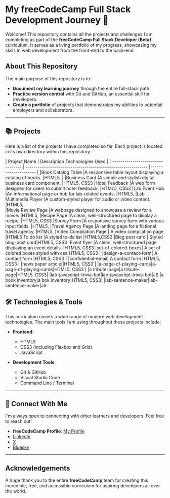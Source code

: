 # My freeCodeCamp Full Stack Development Journey 🚀

Welcome! This repository contains all the projects and challenges I am completing as part of the **freeCodeCamp Full Stack Developer (Beta)** curriculum. It serves as a living portfolio of my progress, showcasing my skills in web development from the front-end to the back-end.

## About This Repository

The main purpose of this repository is to:
* **Document my learning journey** through the entire full-stack path.
* **Practice version control** with Git and GitHub, an essential skill for developers.
* **Create a portfolio** of projects that demonstrates my abilities to potential employers and collaborators.

---

## 📚 Projects

Here is a list of the projects I have completed so far. Each project is located in its own directory within this repository.

| Project Name                      | Description                                                  Technologies Used     |
| --------------------------------- | ------------------------------------------------------------  |--------------------- |
|Book Catalog Table	                |A responsive table layout displaying a catalog of books.	 |HTML5,             |
|Business Card	                    |A simple and stylish digital business card component.  |HTML5, CSS3
|Hotel Feedback	                    |A web form designed for users to submit hotel feedback.	 |HTML5, CSS3
|Lab Event Hub	                    |An informational page or hub for lab-related events.	   |HTML5,
|Lab Multimedia Player	            |A custom-styled player for audio or video content.	|HTML5,  
|Movie Review Page	                |A webpage designed to showcase a review for a movie.	  |HTML5, 
|Recipe Page	                    |A clean, well-structured page to display a recipe.	 |HTML5, CSS3
|Survey Form	                    |A responsive survey form with various input fields.	  |HTML5, 
|Travel Agency Page	                |A landing page for a fictional travel agency.  |HTML5, 
|Video Compilation Page | A video compilation page |HTML5
To do list |A styled to-do list  |HTML5,CSS3
|Blog post card | Styled blog-post card|HTML5, CSS3
|Event flyer                    |A clean, well-structured page displaying an event details. |HTML5, CSS3
|set-of-colored-boxes| A set of colored boxes styled with css|HTML5, CSS3 |
|design-a-contact-form| A contact form |HTML5, CSS3 |
|confidential-email| A contact form |HTML5, CSS3 |
|news paper article||HTML5, CSS3 |
|a-page-of-playing-cards|a-page-of-playing-cards|HTML5, CSS3 |
|a tribute-page|a tribute-page|HTML5, CSS3|
|lab-javascript-trivia-bot|lab-javascript-trivia-bot|JS
|a book inventory|a bok inventory|HTML5, CSS3|
|lab-sentence-maker|lab-sentence-maker|JS

## 🛠️ Technologies & Tools

This curriculum covers a wide range of modern web development technologies. The main tools I am using throughout these projects include:

* **Frontend**:
    * HTML5
    * CSS3 (including Flexbox and Grid)
    * JavaScript
   

* **Development Tools**:
    * Git & GitHub
    * Visual Studio Code
    * Command Line / Terminal

---

## 🔗 Connect With Me

I'm always open to connecting with other learners and developers. Feel free to reach out!

* **freeCodeCamp Profile**: [My Profile](https://www.freecodecamp.org/njihallecho-nkwenti)
*  [LinkedIn](www.linkedin.com/in/nji-halle-cho-nkwenti-2b0a29334e])
*  [X](https://x.com/ChoHalle)
*  [Bluesky](https://bsky.app/profile/nhallecn.bsky.social)

---

## Acknowledgements

A huge thank you to the entire **freeCodeCamp** team for creating this incredible, free, and accessible curriculum for aspiring developers all over the world.

